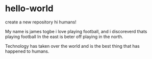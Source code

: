 # hello-world
create a new repository
hi humans!

My name is james togbe i love playing football, and i discoreverd thats playing football
In the east is beter off playing in the north.

Technology has taken over the world and is the best thing that has happened to humans.
